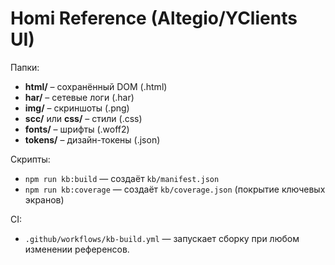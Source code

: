 # Homi Reference (Altegio/YClients UI)

Папки:
- **html/** – сохранённый DOM (.html)
- **har/** – сетевые логи (.har)
- **img/** – скриншоты (.png)
- **scc/** или **css/** – стили (.css)
- **fonts/** – шрифты (.woff2)
- **tokens/** – дизайн-токены (.json)

Скрипты:
- `npm run kb:build` — создаёт `kb/manifest.json`
- `npm run kb:coverage` — создаёт `kb/coverage.json` (покрытие ключевых экранов)

CI:
- `.github/workflows/kb-build.yml` — запускает сборку при любом изменении референсов.

